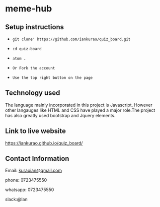 # meme-hub



## Setup instructions

- `git clone' https://github.com/iankurao/quiz_board.git`
- `cd quiz-board`
- `atom .`

- `Or Fork the account`
- `Use the top right button on the page`


## Technology used

The language mainly incorporated in this project is Javascript. However other langauges like HTML and CSS have played a major role.The project has also greatly used bootstrap and Jquery elements.

## Link to live website

https://iankurao.github.io/quiz_board/


## Contact Information

Email: kuraoian@gmail.com

phone: 0723475550

whatsapp: 0723475550

slack:@Ian
